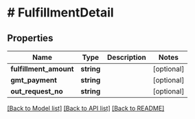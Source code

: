 # # FulfillmentDetail

## Properties

Name | Type | Description | Notes
------------ | ------------- | ------------- | -------------
**fulfillment_amount** | **string** |  | [optional]
**gmt_payment** | **string** |  | [optional]
**out_request_no** | **string** |  | [optional]

[[Back to Model list]](../../README.md#models) [[Back to API list]](../../README.md#endpoints) [[Back to README]](../../README.md)
